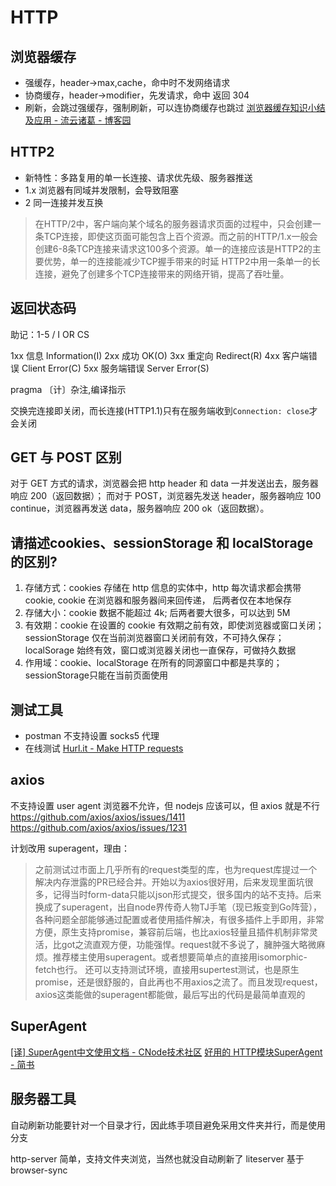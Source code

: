 # HTTP
## 浏览器缓存
* 强缓存，header->max,cache，命中时不发网络请求
* 协商缓存，header->modifier，先发请求，命中 返回 304
* 刷新，会跳过强缓存，强制刷新，可以连协商缓存也跳过
[浏览器缓存知识小结及应用 - 流云诸葛 - 博客园](https://www.cnblogs.com/lyzg/p/5125934.html)

## HTTP2
* 新特性：多路复用的单一长连接、请求优先级、服务器推送
* 1.x 浏览器有同域并发限制，会导致阻塞
* 2 同一连接并发互换
> 在HTTP/2中，客户端向某个域名的服务器请求页面的过程中，只会创建一条TCP连接，即使这页面可能包含上百个资源。而之前的HTTP/1.x一般会创建6-8条TCP连接来请求这100多个资源。单一的连接应该是HTTP2的主要优势，单一的连接能减少TCP握手带来的时延
> HTTP2中用一条单一的长连接，避免了创建多个TCP连接带来的网络开销，提高了吞吐量。

## 返回状态码
助记：1-5 / I OR CS

1xx 信息 Information(I)
2xx 成功 OK(O)
3xx 重定向 Redirect(R)
4xx 客户端错误 Client Error(C)
5xx 服务端错误 Server Error(S)

pragma 〔计〕杂注,编译指示

交换完连接即关闭，而长连接(HTTP1.1)只有在服务端收到`Connection: close`才会关闭

## GET 与 POST 区别
对于 GET 方式的请求，浏览器会把 http header 和 data 一并发送出去，服务器响应 200（返回数据）； 而对于 POST，浏览器先发送 header，服务器响应 100 continue，浏览器再发送 data，服务器响应 200 ok（返回数据）。

## 请描述cookies、sessionStorage 和 localStorage 的区别? 
  1. 存储方式：cookies 存储在 http 信息的实体中，http 每次请求都会携带 cookie, cookie 在浏览器和服务器间来回传递， 后两者仅在本地保存
  2. 存储大小：cookie 数据不能超过 4k; 后两者要大很多，可以达到 5M
  3. 有效期：cookie 在设置的 cookie 有效期之前有效，即使浏览器或窗口关闭；sessionStorage 仅在当前浏览器窗口关闭前有效，不可持久保存；localSorage 始终有效，窗口或浏览器关闭也一直保存，可做持久数据
  4. 作用域：cookie、localStorage 在所有的同源窗口中都是共享的；sessionStorage只能在当前页面使用

## 测试工具
  * postman 不支持设置 socks5 代理
  * 在线测试 [Hurl.it - Make HTTP requests](https://www.hurl.it/)

## axios
不支持设置 user agent
浏览器不允许，但 nodejs 应该可以，但 axios 就是不行
https://github.com/axios/axios/issues/1411
https://github.com/axios/axios/issues/1231

计划改用 superagent，理由：

> 之前测试过市面上几乎所有的request类型的库，也为request库提过一个解决内存泄露的PR已经合并。开始以为axios很好用，后来发现里面坑很多，记得当时form-data只能以json形式提交，很多国内的站不支持。后来换成了superagent，出自node界传奇人物TJ手笔（现已叛变到Go阵营）， 各种问题全部能够通过配置或者使用插件解决，有很多插件上手即用，非常方便，原生支持promise，兼容前后端，也比axios轻量且插件机制非常灵活，比got之流直观方便，功能强悍。request就不多说了，臃肿强大略微麻烦。推荐楼主使用superagent。或者想要简单点的直接用isomorphic-fetch也行。 还可以支持测试环境，直接用supertest测试，也是原生promise，还是很舒服的，自此再也不用axios之流了。而且发现request，axios这类能做的superagent都能做，最后写出的代码是最简单直观的

## SuperAgent
[[译] SuperAgent中文使用文档 - CNode技术社区](https://cnodejs.org/topic/5378720ed6e2d16149fa16bd)
[好用的 HTTP模块SuperAgent - 简书](https://www.jianshu.com/p/98b854322260)

## 服务器工具
自动刷新功能要针对一个目录才行，因此练手项目避免采用文件夹并行，而是使用分支

http-server 简单，支持文件夹浏览，当然也就没自动刷新了
liteserver 基于 browser-sync
